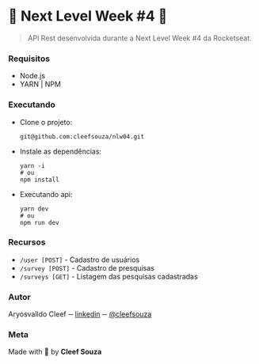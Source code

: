 # :maple_leaf: Next Level Week #4 :maple_leaf:

> API Rest desenvolvida durante a Next Level Week #4 da Rocketseat.

### Requisitos
- Node.js
- YARN | NPM

### Executando
- Clone o projeto:
  ```shell
  git@github.com:cleefsouza/nlw04.git
  ```

- Instale as dependências:
  ```shell
  yarn -i
  # ou
  npm install
  ```

- Executando api:
  ```shell
  yarn dev
  # ou
  npm run dev
  ```

### Recursos
- `/user [POST]` - Cadastro de usuários 
- `/survey [POST]` - Cadastro de presquisas
- `/surveys [GET]` - Listagem das pesquisas cadastradas
 
### Autor <div id="autor"></div>
Aryosvalldo Cleef ─ [linkedin](https://www.linkedin.com/in/aryosvalldo-cleef/) ─ [@cleefsouza](https://github.com/cleefsouza)

### Meta <div id="meta"></div>
Made with :green_heart: by **Cleef Souza**
